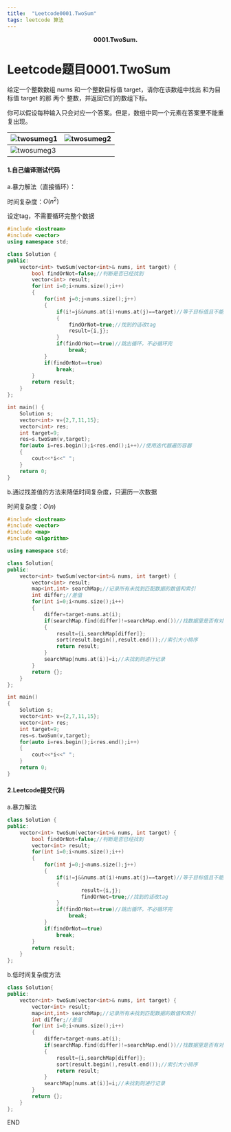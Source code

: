 ```yaml
---
title:  "Leetcode0001.TwoSum"
tags: leetcode 算法
---
```






<center><b>0001.TwoSum.</b> </center>

# Leetcode题目0001.TwoSum

给定一个整数数组 nums 和一个整数目标值 target，请你在该数组中找出 和为目标值 target  的那 两个 整数，并返回它们的数组下标。

你可以假设每种输入只会对应一个答案。但是，数组中同一个元素在答案里不能重复出现。

| ![twosumeg1](https://gitee.com/llesssssa/imagebed/raw/master/master/twosumeg1.png) | ![twosumeg2](https://gitee.com/llesssssa/imagebed/raw/master/master/twosumeg2.png) |
| ------------------------------------------------------------ | ------------------------------------------------------------ |
| ![twosumeg3](https://gitee.com/llesssssa/imagebed/raw/master/master/twosumeg3.png) |                                                              |

#### 1.自己编译测试代码

a.暴力解法（直接循环）：

时间复杂度：$O(n^{2})$


设定tag，不需要循环完整个数据

```c++
#include <iostream>
#include <vector>
using namespace std;

class Solution {
public:
    vector<int> twoSum(vector<int>& nums, int target) {
        bool findOrNot=false;//判断是否已经找到
        vector<int> result;
        for(int i=0;i<nums.size();i++)
        {
            for(int j=0;j<nums.size();j++)
            {
                if(i!=j&&nums.at(i)+nums.at(j)==target)//等于目标值且不能是同一个
                {
                    findOrNot=true;//找到的话改tag
                    result={i,j};
                }
                if(findOrNot==true)//跳出循环，不必循环完
                    break;
            }
            if(findOrNot==true)
                break;
        }
        return result;
    }
};

int main() {
    Solution s;
    vector<int> v={2,7,11,15};
    vector<int> res;
    int target=9;
    res=s.twoSum(v,target);
    for(auto i=res.begin();i<res.end();i++)//使用迭代器遍历容器
    {
        cout<<*i<<" ";
    }
    return 0;
}
```

b.通过找差值的方法来降低时间复杂度，只遍历一次数据

时间复杂度：$O(n)$

```c++
#include <iostream>
#include <vector>
#include <map>
#include <algorithm>

using namespace std;

class Solution{
public:
    vector<int> twoSum(vector<int>& nums, int target) {
        vector<int> result;
        map<int,int> searchMap;//记录所有未找到匹配数据的数值和索引
        int differ;//差值
        for(int i=0;i<nums.size();i++)
        {
            differ=target-nums.at(i);
            if(searchMap.find(differ)!=searchMap.end())//找数据里是否有对应的差值项
            {
                result={i,searchMap[differ]};
                sort(result.begin(),result.end());//索引大小排序
                return result;
            }
            searchMap[nums.at(i)]=i;//未找到则进行记录
        }
        return {};
    }
};

int main()
{
    Solution s;
    vector<int> v={2,7,11,15};
    vector<int> res;
    int target=9;
    res=s.twoSum(v,target);
    for(auto i=res.begin();i<res.end();i++)
    {
        cout<<*i<<" ";
    }
    return 0;
}
```

#### 2.Leetcode提交代码

a.暴力解法

```c++
class Solution {
public:
    vector<int> twoSum(vector<int>& nums, int target) {
        bool findOrNot=false;//判断是否已经找到
        vector<int> result;
        for(int i=0;i<nums.size();i++)
        {
            for(int j=0;j<nums.size();j++)
            {
                if(i!=j&&nums.at(i)+nums.at(j)==target)//等于目标值且不能是同一个
                {
                        result={i,j};
                        findOrNot=true;//找到的话改tag
                }
                if(findOrNot==true)//跳出循环，不必循环完
                    break;
            }
            if(findOrNot==true)
                break;
        }
        return result;
    }
};
```

b.低时间复杂度方法

```c++
class Solution{
public:
    vector<int> twoSum(vector<int>& nums, int target) {
        vector<int> result;
        map<int,int> searchMap;//记录所有未找到匹配数据的数值和索引
        int differ;//差值
        for(int i=0;i<nums.size();i++)
        {
            differ=target-nums.at(i);
            if(searchMap.find(differ)!=searchMap.end())//找数据里是否有对应的差值项
            {
                result={i,searchMap[differ]};
                sort(result.begin(),result.end());//索引大小排序
                return result;
            }
            searchMap[nums.at(i)]=i;//未找到则进行记录
        }
        return {};
    }
};
```



END